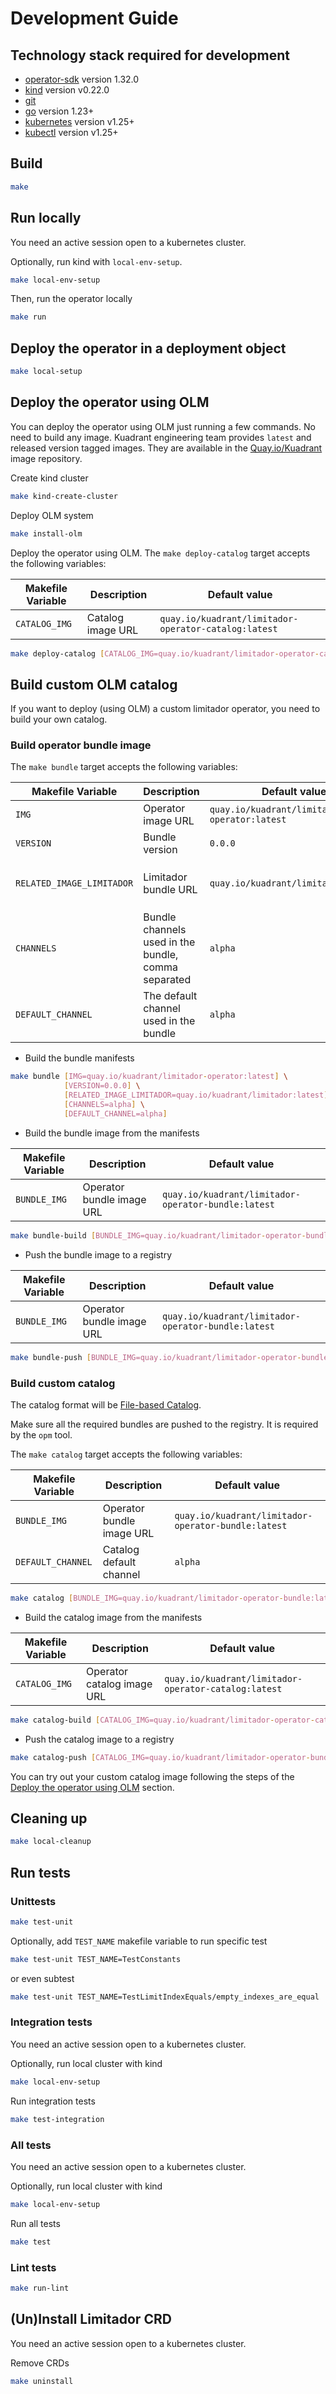 # Development Guide

## Technology stack required for development

* [operator-sdk] version 1.32.0
* [kind] version v0.22.0
* [git][git_tool]
* [go] version 1.23+
* [kubernetes] version v1.25+
* [kubectl] version v1.25+

## Build

```sh
make
```

## Run locally

You need an active session open to a kubernetes cluster.

Optionally, run kind with `local-env-setup`.

```sh
make local-env-setup
```

Then, run the operator locally

```sh
make run
```

## Deploy the operator in a deployment object

```sh
make local-setup
```

## Deploy the operator using OLM

You can deploy the operator using OLM just running a few commands.
No need to build any image. Kuadrant engineering team provides `latest` and
released version tagged images. They are available in
the [Quay.io/Kuadrant](https://quay.io/organization/kuadrant) image repository.

Create kind cluster

```sh
make kind-create-cluster
```

Deploy OLM system

```sh
make install-olm
```

Deploy the operator using OLM. The `make deploy-catalog` target accepts the following variables:

| **Makefile Variable** | **Description**   | **Default value**                                    |
|-----------------------|-------------------|------------------------------------------------------|
| `CATALOG_IMG`         | Catalog image URL | `quay.io/kuadrant/limitador-operator-catalog:latest` |

```sh
make deploy-catalog [CATALOG_IMG=quay.io/kuadrant/limitador-operator-catalog:latest]
```

## Build custom OLM catalog

If you want to deploy (using OLM) a custom limitador operator, you need to build your own catalog.

### Build operator bundle image

The `make bundle` target accepts the following variables:

| **Makefile Variable**     | **Description**      | **Default value**                            | **Notes**                                                                |
|---------------------------|----------------------|----------------------------------------------|--------------------------------------------------------------------------|
| `IMG`                     | Operator image URL   | `quay.io/kuadrant/limitador-operator:latest` |                                                                          |
| `VERSION`                 | Bundle version       | `0.0.0`                                      |                                                                          |
| `RELATED_IMAGE_LIMITADOR` | Limitador bundle URL | `quay.io/kuadrant/limitador:latest`          | `LIMITADOR_VERSION` var could be use to build this URL providing the tag |
| `CHANNELS`                | Bundle channels used in the bundle, comma separated                 | `alpha`                                                                  |
| `DEFAULT_CHANNEL`         | The default channel used in the bundle                              | `alpha`                                                                  |

* Build the bundle manifests

```bash
make bundle [IMG=quay.io/kuadrant/limitador-operator:latest] \
            [VERSION=0.0.0] \
            [RELATED_IMAGE_LIMITADOR=quay.io/kuadrant/limitador:latest] \
            [CHANNELS=alpha] \
            [DEFAULT_CHANNEL=alpha]
```

* Build the bundle image from the manifests

| **Makefile Variable** | **Description**           | **Default value**                                   |
|-----------------------|---------------------------|-----------------------------------------------------|
| `BUNDLE_IMG`          | Operator bundle image URL | `quay.io/kuadrant/limitador-operator-bundle:latest` |

```sh
make bundle-build [BUNDLE_IMG=quay.io/kuadrant/limitador-operator-bundle:latest]
```

* Push the bundle image to a registry

| **Makefile Variable** | **Description**           | **Default value**                                   |
|-----------------------|---------------------------|-----------------------------------------------------|
| `BUNDLE_IMG`          | Operator bundle image URL | `quay.io/kuadrant/limitador-operator-bundle:latest` |

```sh
make bundle-push [BUNDLE_IMG=quay.io/kuadrant/limitador-operator-bundle:latest]
```

### Build custom catalog

The catalog format will be [File-based Catalog](https://olm.operatorframework.io/docs/reference/file-based-catalogs/).

Make sure all the required bundles are pushed to the registry. It is required by the `opm` tool.

The `make catalog` target accepts the following variables:

| **Makefile Variable** | **Description**           | **Default value**                                   |
|-----------------------|---------------------------|-----------------------------------------------------|
| `BUNDLE_IMG`          | Operator bundle image URL | `quay.io/kuadrant/limitador-operator-bundle:latest` |
| `DEFAULT_CHANNEL`     | Catalog default channel   | `alpha`                                             |

```sh
make catalog [BUNDLE_IMG=quay.io/kuadrant/limitador-operator-bundle:latest] [DEFAULT_CHANNEL=alpha]
```

* Build the catalog image from the manifests

| **Makefile Variable** | **Description**            | **Default value**                                    |
|-----------------------|----------------------------|------------------------------------------------------|
| `CATALOG_IMG`         | Operator catalog image URL | `quay.io/kuadrant/limitador-operator-catalog:latest` |

```sh
make catalog-build [CATALOG_IMG=quay.io/kuadrant/limitador-operator-catalog:latest]
```

* Push the catalog image to a registry

```sh
make catalog-push [CATALOG_IMG=quay.io/kuadrant/limitador-operator-bundle:latest]
```

You can try out your custom catalog image following the steps of the
[Deploy the operator using OLM](#deploy-the-operator-using-olm) section.

## Cleaning up

```sh
make local-cleanup
```

## Run tests

### Unittests

```sh
make test-unit
```

Optionally, add `TEST_NAME` makefile variable to run specific test

```sh
make test-unit TEST_NAME=TestConstants
```

or even subtest

```sh
make test-unit TEST_NAME=TestLimitIndexEquals/empty_indexes_are_equal
```

### Integration tests

You need an active session open to a kubernetes cluster.

Optionally, run local cluster with kind

```sh
make local-env-setup
```

Run integration tests

```sh
make test-integration
```

### All tests

You need an active session open to a kubernetes cluster.

Optionally, run local cluster with kind

```sh
make local-env-setup
```

Run all tests

```sh
make test
```

### Lint tests

```sh
make run-lint
```

## (Un)Install Limitador CRD

You need an active session open to a kubernetes cluster.

Remove CRDs

```sh
make uninstall
```

[git_tool]:https://git-scm.com/downloads
[operator-sdk]:https://github.com/operator-framework/operator-sdk
[go]:https://golang.org/
[kind]:https://kind.sigs.k8s.io/
[kubernetes]:https://kubernetes.io/
[kubectl]:https://kubernetes.io/docs/tasks/tools/#kubectl
